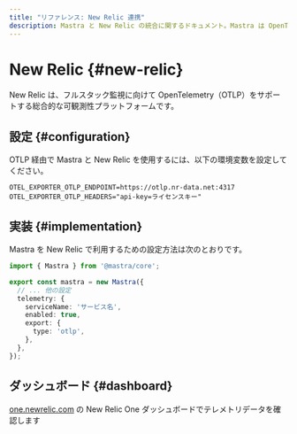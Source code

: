 ```yaml
---
title: "リファレンス: New Relic 連携"
description: Mastra と New Relic の統合に関するドキュメント。Mastra は OpenTelemetry に対応した、フルスタック監視向けの包括的な可観測性プラットフォームです。
---
```


# New Relic \{#new-relic\}

New Relic は、フルスタック監視に向けて OpenTelemetry（OTLP）をサポートする総合的な可観測性プラットフォームです。

## 設定 \{#configuration\}

OTLP 経由で Mastra と New Relic を使用するには、以下の環境変数を設定してください。

```env
OTEL_EXPORTER_OTLP_ENDPOINT=https://otlp.nr-data.net:4317
OTEL_EXPORTER_OTLP_HEADERS="api-key=ライセンスキー"
```

## 実装 \{#implementation\}

Mastra を New Relic で利用するための設定方法は次のとおりです。

```typescript
import { Mastra } from '@mastra/core';

export const mastra = new Mastra({
  // ... 他の設定
  telemetry: {
    serviceName: 'サービス名',
    enabled: true,
    export: {
      type: 'otlp',
    },
  },
});
```

## ダッシュボード \{#dashboard\}

[one.newrelic.com](https://one.newrelic.com) の New Relic One ダッシュボードでテレメトリデータを確認します